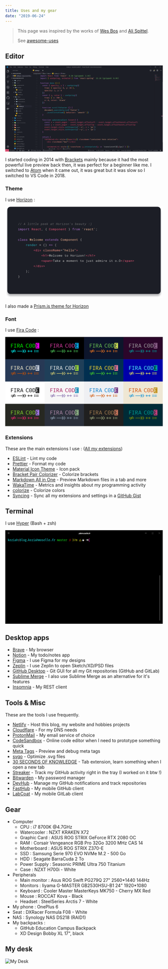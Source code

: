 ```yaml
---
title: Uses and my gear
date: "2019-06-24"
---
```


> This page was inspired by the works of [Wes Bos](https://wesbos.com/uses/) and [Ali Spittel](https://zen-of-programming.com/uses/).
> 
> See [awesome-uses](https://github.com/wesbos/awesome-uses)

## Editor

![VSCode](./images/vscode.png)

I started coding in 2014 with [Brackets](http://brackets.io/) mainly because it had the most powerful live preview back then, it was perfect for a beginner like me.
I switched to [Atom](https://atom.io/) when it came out, it was great but it was slow so I switched to VS Code in 2018.

### Theme

I use [Horizon](https://marketplace.visualstudio.com/items?itemName=jolaleye.horizon-theme-vscode) :

![Horizon](./images/horizon.png)

I also made a [Prism.js theme for Horizon](https://github.com/KeziahMoselle/horizon-prismjs-theme)

### Font

I use [Fira Code](https://github.com/tonsky/FiraCode) :

![Fira](./images/fira.svg)

### Extensions

These are the main extensions I use : ([All my extensions](https://gist.github.com/KeziahMoselle/68b4ed2ccbfea5bd15fd8506386841dc))

- [ESLint](https://marketplace.visualstudio.com/items?itemName=dbaeumer.vscode-eslint) - Lint my code
- [Prettier](https://marketplace.visualstudio.com/items?itemName=esbenp.prettier-vscode) - Format my code
- [Material Icon Theme](https://marketplace.visualstudio.com/items?itemName=PKief.material-icon-theme) - Icon pack
- [Bracket Pair Colorizer](https://marketplace.visualstudio.com/items?itemName=CoenraadS.bracket-pair-colorizer) - Colorize brackets
- [Markdown All in One](https://marketplace.visualstudio.com/items?itemName=yzhang.markdown-all-in-one) - Preview Markdown files in a tab and more
- [WakaTime](https://marketplace.visualstudio.com/items?itemName=WakaTime.vscode-wakatime) - Metrics and insights about my programming activity
- [colorize](https://marketplace.visualstudio.com/items?itemName=kamikillerto.vscode-colorize) - Colorize colors
- [Syncing](https://marketplace.visualstudio.com/items?itemName=nonoroazoro.syncing) - Sync all my extensions and settings in a [GitHub Gist](https://gist.github.com/KeziahMoselle/68b4ed2ccbfea5bd15fd8506386841dc)

## Terminal

I use [Hyper](https://hyper.is/) (Bash + zsh)

![Hyper](./images/hyper.png)

## Desktop apps

- [Brave](https://brave.com/) - My browser
- [Notion](https://notion.so) - My todo/notes app
- [Figma](https://www.figma.com/) - I use Figma for my designs
- [Zeplin](https://zeplin.io) - I use Zeplin to open Sketch/XD/PSD files
- [GitHub Desktop](https://desktop.github.com/) - Git GUI for all my Git repositories (GitHub and GitLab)
- [Sublime Merge](https://www.sublimemerge.com/) - I also use Sublime Merge as an alternative for it's features
- [Insomnia](https://insomnia.rest/) - My REST client

## Tools & Misc

These are the tools I use frequently.

- [Netlify](https://www.netlify.com/) - Host this blog, my website and hobbies projects
- [Cloudflare](https://www.cloudflare.com/) - For my DNS needs
- [ProtonMail](https://protonmail.com/) - My email service of choice
- [CodeSandbox](https://codesandbox.io/) - Online code editor when I need to prototype something quick
- [Meta Tags](https://metatags.io/) - Preview and debug meta tags
- [svgo](https://github.com/svg/svgo) - Optimize .svg files
- [30 SECONDS OF KNOWLEDGE](https://30secondsofknowledge.com/) - Tab extension, learn something when I open a new tab
- [Streaker](https://github.com/jamieweavis/streaker) - Track my GitHub activity right in the tray (I worked on it btw !)
- [Bitwarden](https://bitwarden.com/) - My password manager
- [DevHub](https://devhubapp.com/) - Manage my GitHub notifications and track repositories
- [FastHub](https://github.com/k0shk0sh/FastHub) - My mobile GitHub client
- [LabCoat](https://gitlab.com/Commit451/LabCoat) - My mobile GitLab client

## Gear

- Computer
  - CPU : i7 8700K @4.7GHz
  - Watercooler : NZXT KRAKEN X72
  - Graphic Card : ASUS ROG STRIX GeForce RTX 2080 OC
  - RAM : Corsair Vengeance RGB Pro 32Go 3200 MHz CAS 14
  - Motherboard : ASUS ROG STRIX Z370-E
  - SSD : Samsung Serie 970 EVO NVMe M.2 - 500 Go
  - HDD : Seagate BarraCuda 2 To
  - Power Supply : Seasonic PRIME Ultra 750 Titanium
  - Case : NZXT H700i - White
- Peripherals
  - Main monitor : Asus ROG Swift PG279Q 27" 2560*1440 144Hz
  - Monitors : Iiyama G-MASTER GB2530HSU-B1 24" 1920*1080
  - Keyboard : Cooler Master MasterKeys MK750 - Cherry MX Red
  - Mouse : ROCCAT Kova - Black
  - Headset : SteelSeries Arctis 7 - White
- My phone : OnePlus 6
- Seat : DXRacer Formula F08 - White
- NAS : Synology NAS DS218 (RAID1)
- My backpacks :
  - GitHub Education Campus Backpack
  - XD Design Bobby XL 17", black

## My desk

![My Desk](https://i.imgur.com/JHk6yij.jpg)